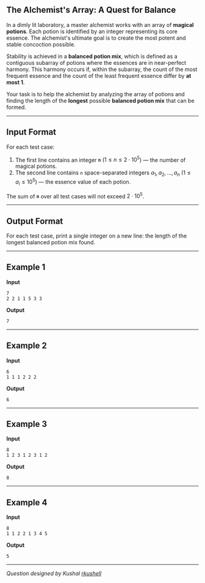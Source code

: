 ## The Alchemist's Array: A Quest for Balance

In a dimly lit laboratory, a master alchemist works with an array of **magical potions**. Each potion is identified by an integer representing its core essence. The alchemist's ultimate goal is to create the most potent and stable concoction possible.

Stability is achieved in a **balanced potion mix**, which is defined as a contiguous subarray of potions where the essences are in near-perfect harmony. This harmony occurs if, within the subarray, the count of the most frequent essence and the count of the least frequent essence differ by **at most 1**.

Your task is to help the alchemist by analyzing the array of potions and finding the length of the **longest** possible **balanced potion mix** that can be formed.

-----

## Input Format

For each test case:

1. The first line contains an integer **`n`** ($1 \le n \le 2 \cdot 10^5$) — the number of magical potions.  
2. The second line contains `n` space-separated integers $a_1, a_2, \dots, a_n$ ($1 \le a_i \le 10^5$) — the essence value of each potion.  

The sum of **`n`** over all test cases will not exceed $2 \cdot 10^5$.

-----

## Output Format

For each test case, print a single integer on a new line: the length of the longest balanced potion mix found.

-----

## Example 1

**Input**

```
7
2 2 1 1 5 3 3
```

**Output**

```
7
```

-----

## Example 2

**Input**

```
6
1 1 1 2 2 2
```

**Output**

```
6
```

-----

## Example 3

**Input**

```
8
1 2 3 1 2 3 1 2
```

**Output**

```
8
```

-----

## Example 4

**Input**

```
8
1 1 2 2 1 3 4 5
```

**Output**

```
5
```

-----

*Question designed by Kushal [rkushell](https://github.com/rkushell)*